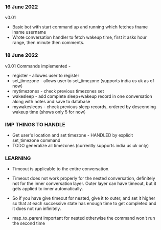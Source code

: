 ### 16 June 2022 
v0.01 
- Basic bot with start command up and running which fetches fname lname username
- Wrote conversation handler to fetch wakeup time, first it asks hour range, then minute then comments.


### 18 June 2022 
v0.01 
Commands implemented -
- register - allowes user to register
- set_timezone - allows user to set_timezone (supports india us uk as of now)
- mytimezones - check previous timezones set
- wakesleep - add complete sleep+wakeup record in one conversation along with notes and save to database
- mywakesleeps - check previous sleep records, ordered by descending wakeup time (shows only 5 for now)


### IMP THINGS TO HANDLE
- Get user's location and set timezone - HANDLED by explicit set_timezone command
- TODO generalize all timezones (currently supports india us uk only)


### LEARNING
- Timeout is applicable to the entire conversation. 
- Timeout does not work properly for the nested conversation, definitely not for the inner conversation layer. Outer layer can have timeout, but it gets applied to inner automatically.
- So if you have give timeout for nested, give it to outer, and set it higher so that at each successive state has enough time to get completed and it does not run infinitely.

- map_to_parent important for nested otherwise the command won't run the second time
